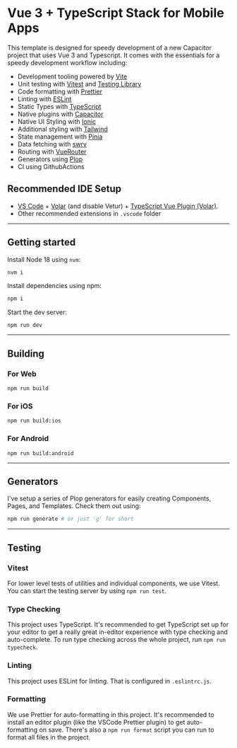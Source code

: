 # Vue 3 + TypeScript Stack for Mobile Apps

This template is designed for speedy development of a new Capacitor project that uses Vue 3 and Typescript. It comes with the essentials for a speedy development workflow including:

- Development tooling powered by [Vite](https://vitejs.dev/)
- Unit testing with [Vitest](https://vitest.dev) and [Testing Library](https://testing-library.com)
- Code formatting with [Prettier](https://prettier.io)
- Linting with [ESLint](https://eslint.org)
- Static Types with [TypeScript](https://typescriptlang.org)
- Native plugins with [Capacitor](https://capacitorjs.com/docs)
- Native UI Styling with [Ionic](https://ionicframework.com/docs/)
- Additional styling with [Tailwind](https://tailwindcss.com/)
- State management with [Pinia](https://pinia.vuejs.org/)
- Data fetching with [swrv](https://docs-swrv.netlify.app/)
- Routing with [VueRouter](https://router.vuejs.org/)
- Generators using [Plop](https://plopjs.com/)
- CI using GithubActions

## Recommended IDE Setup

- [VS Code](https://code.visualstudio.com/) + [Volar](https://marketplace.visualstudio.com/items?itemName=Vue.volar) (and disable Vetur) + [TypeScript Vue Plugin (Volar)](https://marketplace.visualstudio.com/items?itemName=Vue.vscode-typescript-vue-plugin).
- Other recommended extensions in `.vscode` folder

---

## Getting started

Install Node 18 using `nvm`:

```sh
nvm i
```

Install dependencies using npm:

```sh
npm i
```

Start the dev server:

```
npm run dev
```

---

## Building

### For Web

```
npm run build
```

### For iOS

```
npm run build:ios
```

### For Android

```
npm run build:android
```

---

## Generators

I've setup a series of Plop generators for easily creating Components, Pages, and Templates. Check them out using:

```sh
npm run generate # or just 'g' for short
```

---

## Testing

### Vitest

For lower level tests of utilities and individual components, we use Vitest. You can start the testing server by using `npm run test`.

### Type Checking

This project uses TypeScript. It's recommended to get TypeScript set up for your editor to get a really great in-editor experience with type checking and auto-complete. To run type checking across the whole project, run `npm run typecheck`.

### Linting

This project uses ESLint for linting. That is configured in `.eslintrc.js`.

### Formatting

We use Prettier for auto-formatting in this project. It's recommended to install an editor plugin (like the VSCode Prettier plugin) to get auto-formatting on save. There's also a `npm run format` script you can run to format all files in the project.
